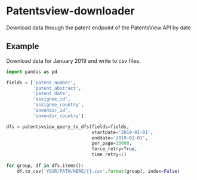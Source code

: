 # Patentsview-downloader
Download data through the patent endpoint of the PatentsView API by date

## Example
Download data for January 2019 and write to csv files.
```python
import pandas as pd

fields = ['patent_number', 
          'patent_abstract',
          'patent_date',
          'assignee_id', 
          'assignee_country', 
          'inventor_id', 
          'inventor_country']

dfs = patentsvsiew_query_to_dfs(fields=fields, 
                                startdate='2019-01-01', 
                                enddate='2019-02-01', 
                                per_page=10000, 
                                force_retry=True, 
                                time_retry=1)
                              
for group, df in dfs.items():
    df.to_csv('YOUR/PATH/HERE/{}.csv'.format(group), index=False)
```

